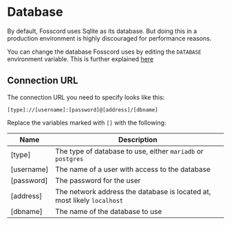 # Database

By default, Fosscord uses Sqlite as its database. But doing this in a production environment is highly discouraged for performance reasons.

You can change the database Fosscord uses by editing the ``DATABASE`` environment variable. This is further explained [here](env.md)

## Connection URL

The connection URL you need to specify looks like this:

```
[type]://[username]:[password]@[address]/[dbname]
```

Replace the variables marked with ``[]`` with the following:

| Name | Description |
| --- | --- |
| [type] | The type of database to use, either ``mariadb`` or ``postgres`` |
| [username] | The name of a user with access to the database |
| [password] | The password for the user |
| [address] | The network address the database is located at, most likely ``localhost`` |
| [dbname] | The name of the database to use |